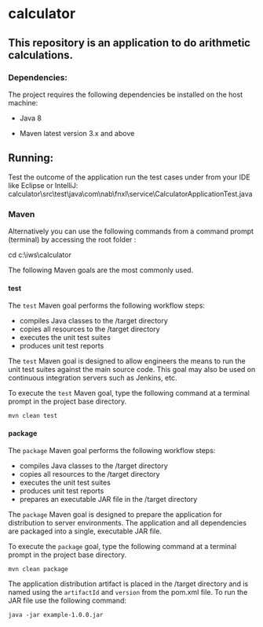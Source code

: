 # calculator
## This repository is an application to do arithmetic calculations.

### Dependencies:

The project requires the following dependencies be installed on the host machine:
* Java 8

* Maven latest version 3.x and above


## Running:

Test the outcome of the application run the test cases under from your IDE like Eclipse or IntelliJ:
calculator\src\test\java\com\nab\fnxl\service\CalculatorApplicationTest.java

### Maven

Alternatively you can use the following commands from a command prompt (terminal) by accessing the root folder :

cd c:\iws\calculator

The following Maven goals are the most commonly used.

#### test

The `test` Maven goal performs the following workflow steps:

* compiles Java classes to the /target directory
* copies all resources to the /target directory
* executes the unit test suites
* produces unit test reports

The `test` Maven goal is designed to allow engineers the means to run the unit test suites against the main source code.  This goal may also be used on continuous integration servers such as Jenkins, etc.

To execute the `test` Maven goal, type the following command at a terminal prompt in the project base directory.

```
mvn clean test
```

#### package

The `package` Maven goal performs the following workflow steps:

* compiles Java classes to the /target directory
* copies all resources to the /target directory
* executes the unit test suites
* produces unit test reports
* prepares an executable JAR file in the /target directory

The `package` Maven goal is designed to prepare the application for distribution to server environments.  The application and all dependencies are packaged into a single, executable JAR file.

To execute the `package` goal, type the following command at a terminal prompt in the project base directory.

```
mvn clean package
```

The application distribution artifact is placed in the /target directory and is named using the `artifactId` and `version` from the pom.xml file.  To run the JAR file use the following command:

```
java -jar example-1.0.0.jar
```